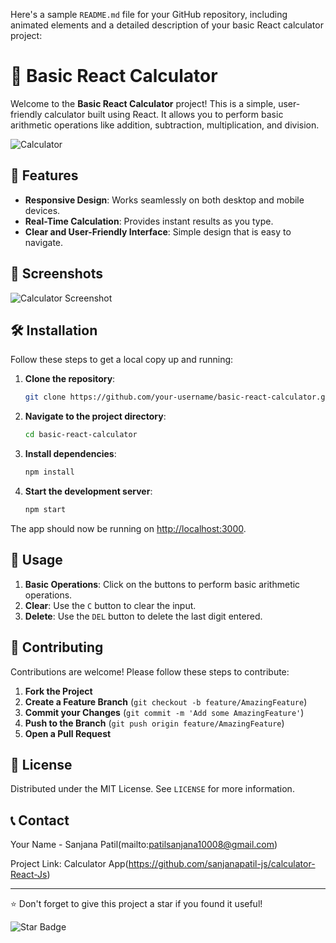 Here's a sample `README.md` file for your GitHub repository, including animated elements and a detailed description of your basic React calculator project:


# 🧮 Basic React Calculator

Welcome to the **Basic React Calculator** project! This is a simple, user-friendly calculator built using React. It allows you to perform basic arithmetic operations like addition, subtraction, multiplication, and division.

![Calculator](https://cdn.dribbble.com/users/2842511/screenshots/6703893/800px.gif)

## 🚀 Features

- **Responsive Design**: Works seamlessly on both desktop and mobile devices.
- **Real-Time Calculation**: Provides instant results as you type.
- **Clear and User-Friendly Interface**: Simple design that is easy to navigate.

## 📸 Screenshots

![Calculator Screenshot](https://example.com/images/calculator-screenshot.png)

## 🛠️ Installation

Follow these steps to get a local copy up and running:

1. **Clone the repository**:
   ```sh
   git clone https://github.com/your-username/basic-react-calculator.git
   ```

2. **Navigate to the project directory**:
   ```sh
   cd basic-react-calculator
   ```

3. **Install dependencies**:
   ```sh
   npm install
   ```

4. **Start the development server**:
   ```sh
   npm start
   ```

The app should now be running on [http://localhost:3000](http://localhost:3000).

## 🧩 Usage

1. **Basic Operations**: Click on the buttons to perform basic arithmetic operations.
2. **Clear**: Use the `C` button to clear the input.
3. **Delete**: Use the `DEL` button to delete the last digit entered.

## 🤝 Contributing

Contributions are welcome! Please follow these steps to contribute:

1. **Fork the Project**
2. **Create a Feature Branch** (`git checkout -b feature/AmazingFeature`)
3. **Commit your Changes** (`git commit -m 'Add some AmazingFeature'`)
4. **Push to the Branch** (`git push origin feature/AmazingFeature`)
5. **Open a Pull Request**

## 📄 License

Distributed under the MIT License. See `LICENSE` for more information.

## 📞 Contact

Your Name - Sanjana Patil(mailto:patilsanjana10008@gmail.com)

Project Link: Calculator App(https://github.com/sanjanapatil-js/calculator-React-Js)

---

⭐️ Don't forget to give this project a star if you found it useful!

![Star Badge](https://github.com/sanjanapatil-js/calculator-React-Js)
```
